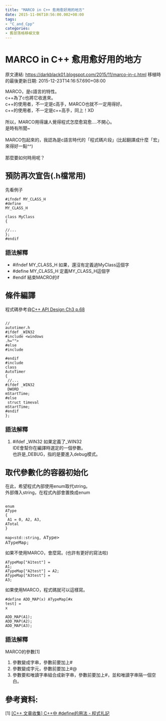 ```yaml
---
title: "MARCO in C++ 愈用愈好用的地方"
date: 2015-11-06T10:56:00.002+08:00
tags: 
- "C_and_Cpp"
categories:
- 舊部落格移植文章
---
```


# MARCO in C++ 愈用愈好用的地方

原文連結: https://darkblack01.blogspot.com/2015/11/marco-in-c.html
移植時的最後更新日期: 2015-12-23T14:16:57.690+08:00

MARCO，是c語言的特性。<br />c++為了c也將它收進來。<br />c++的使用者，不一定是c高手，MARCO也就不一定用得好。<br />c++的使用者，不一定是c++高手，同上！XD<br /><br />所以，MARCO用得讓人覺得程式怎麼愈寫愈....不開心。<br />是時有所聞~<br /><br />MARCO包起來的，我認為是c語言時代的「程式碼片段」(比起翻譯成什麼「宏」來得好一點^^)<br /><br />那麼要如何時用呢？<br /><h2><span style="font-size: x-large;">預防再次宣告(.h檔常用)</span></h2>先看例子 <br /><pre class="prettyprint"><code>#ifndef MY_CLASS_H<br />#define MY_CLASS_H<br /><br />class MyClass<br />{<br />    //...<br />};<br />#endif</code></pre><h3><span style="font-size: large;">語法解釋</span></h3><ul><li>#ifndef MY_CLASS_H 如果，還沒有定義過MyClass這個字</li><li>#define MY_CLASS_H 定義MY_CLASS_H這個字</li><li>#endif 結束MACRO的if</li></ul><h2><span style="font-size: x-large;">條件編譯</span></h2>程式碼參考自<a href="http://www.apibook.com/Chapter_3.pdf" rel="nofollow" target="_blank">C++ API Design Ch3 p.68</a><br /><pre class="prettyprint"><code><br />// autotimer.h<br />#ifdef _WIN32<br />#include <windows .h=""><br />#else<br />#include <sys time.h=""><br />#endif<br />#include <string><br />class AutoTimer<br />{<br />    //...<br />#ifdef _WIN32<br />    DWORD mStartTime;<br />#else<br />    struct timeval mStartTime;<br />#endif<br />};</string></sys></windows></code></pre><h3><span style="font-size: large;">語法解釋</span></h3><ol><li>#ifdef _WIN32 如果定義了_WIN32<br />IDE會幫你在編譯時選定的一個參數。<br />也許是_DEBUG，指的是要進入debug模式。</li></ol><h2><span style="font-size: x-large;">取代參數化的容器初始化</span></h2>在此，希望程式內部使用enum取代string。 <br />外部傳入string，在程式內部會置換成enum<br /><pre class="prettyprint"><code><br />enum AType<br />{<br />    A1 = 0, A2, A3, ATotal<br />}<br /></code></pre><pre class="prettyprint"><code>map&lt;std::string,&nbsp;</code>AType&gt; ATypeMap;</pre>如果不使用MARCO，會麼寫。(也許有更好的寫法啦) <br /><pre class="prettyprint"><code>ATypeMap["A1test"] = A1;<br />ATypeMap["A2test"] = A2;<br />ATypeMap["A3test"] = A3;</code></pre>如果使用MARCO，程式碼就可以這樣寫。 <br /><pre class="prettyprint"><code>#define ADD_MAP(x) ATypeMap[#x test] = x<br /><br />ADD_MAP(A1);<br />ADD_MAP(A2);<br />ADD_MAP(A3);</code></pre><h3><span style="font-size: large;">語法解釋 </span></h3>MARCO的參數[1]<br /><ol><li>參數變成字串，參數前要加上#</li><li>參數變成字元，參數前要加上#@</li><li>參數要和唯讀字串組合成新字串，參數前要加上#，並和唯讀字串隔一個空白。</li></ol><h2><span style="font-size: x-large;">參考資料:</span></h2>[1] <a href="http://puremonkey2010.blogspot.tw/2011/04/c-c-define.html" target="_blank">[C++ 文章收集] C++中 #define的用法 - 程式扎記</a>
